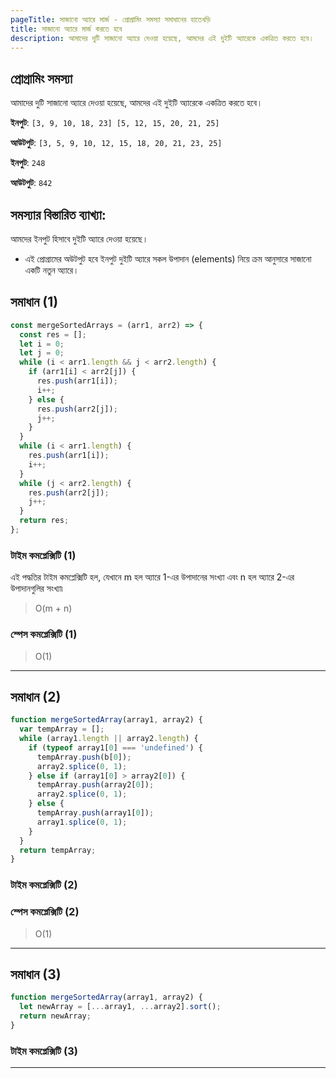 ```yaml
---
pageTitle: সাজানো অ্যারে মার্জ - প্রোগ্রামিং সমস্যা সমাধানের হাতেখড়ি
title: সাজানো অ্যারে মার্জ করতে হবে
description: আমাদের দুটি সাজানো অ্যারে দেওয়া হয়েছে, আমদের এই দুইটি অ্যারেকে একত্রিত করতে হবে।
---
```


## প্রোগ্রামিং সমস্যা

আমাদের দুটি সাজানো অ্যারে দেওয়া হয়েছে, আমদের এই দুইটি অ্যারেকে একত্রিত করতে হবে।

**ইনপুট**: `[3, 9, 10, 18, 23] [5, 12, 15, 20, 21, 25]`

**আউটপুট**: `[3, 5, 9, 10, 12, 15, 18, 20, 21, 23, 25]`

**ইনপুট**: `248`

**আউটপুট**: `842`

## সমস্যার বিস্তারিত ব্যাখ্যা:

আমদের ইনপুট হিসাবে দুইটি অ্যারে দেওয়া হয়েছে।

- এই প্রোগ্রামের অউটপুট হবে ইনপুট দুইটি অ্যারে সকল উপাদান (elements) নিয়ে ক্রম আনুসারে সাজানো একটি নতুন অ্যারে।

## সমাধান (1)

```js
const mergeSortedArrays = (arr1, arr2) => {
  const res = [];
  let i = 0;
  let j = 0;
  while (i < arr1.length && j < arr2.length) {
    if (arr1[i] < arr2[j]) {
      res.push(arr1[i]);
      i++;
    } else {
      res.push(arr2[j]);
      j++;
    }
  }
  while (i < arr1.length) {
    res.push(arr1[i]);
    i++;
  }
  while (j < arr2.length) {
    res.push(arr2[j]);
    j++;
  }
  return res;
};
```

### টাইম কমপ্লেক্সিটি (1)

এই পদ্ধতির টাইম কমপ্লেক্সিটি হল, যেখানে m হল অ্যারে 1-এর উপাদানের সংখ্যা এবং n হল অ্যারে 2-এর উপাদানগুলির সংখ্যা৷

> O(m + n)

### স্পেস কমপ্লেক্সিটি (1)

> O(1)

---

## সমাধান (2)

```js
function mergeSortedArray(array1, array2) {
  var tempArray = [];
  while (array1.length || array2.length) {
    if (typeof array1[0] === 'undefined') {
      tempArray.push(b[0]);
      array2.splice(0, 1);
    } else if (array1[0] > array2[0]) {
      tempArray.push(array2[0]);
      array2.splice(0, 1);
    } else {
      tempArray.push(array1[0]);
      array1.splice(0, 1);
    }
  }
  return tempArray;
}
```

### টাইম কমপ্লেক্সিটি (2)

>

### স্পেস কমপ্লেক্সিটি (2)

> O(1)

---

## সমাধান (3)

```js
function mergeSortedArray(array1, array2) {
  let newArray = [...array1, ...array2].sort();
  return newArray;
}
```

### টাইম কমপ্লেক্সিটি (3)

>

---
